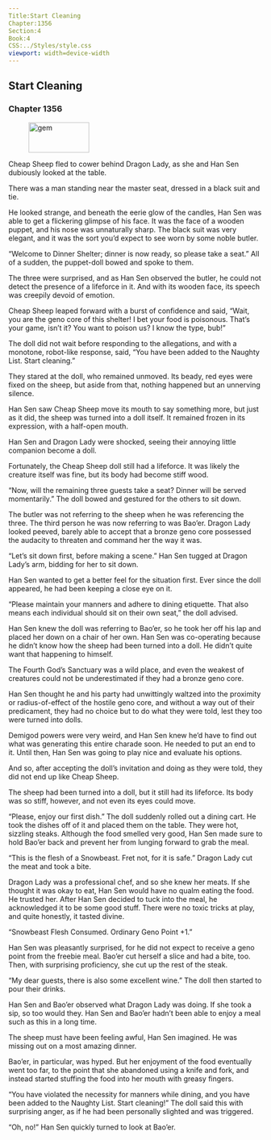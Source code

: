 ```yaml
---
Title:Start Cleaning 
Chapter:1356 
Section:4 
Book:4 
CSS:../Styles/style.css 
viewport: width=device-width
---
```

  
## Start Cleaning
### Chapter 1356
  
<figure>
	<img src="../Images/gem.gif" alt="gem" id="gem" width="120" height="60" />
</figure>
  

  
Cheap Sheep fled to cower behind Dragon Lady, as she and Han Sen dubiously looked at the table.

There was a man standing near the master seat, dressed in a black suit and tie.

He looked strange, and beneath the eerie glow of the candles, Han Sen was able to get a flickering glimpse of his face. It was the face of a wooden puppet, and his nose was unnaturally sharp. The black suit was very elegant, and it was the sort you’d expect to see worn by some noble butler.

“Welcome to Dinner Shelter; dinner is now ready, so please take a seat.” All of a sudden, the puppet-doll bowed and spoke to them.

The three were surprised, and as Han Sen observed the butler, he could not detect the presence of a lifeforce in it. And with its wooden face, its speech was creepily devoid of emotion.

Cheap Sheep leaped forward with a burst of confidence and said, “Wait, you are the geno core of this shelter! I bet your food is poisonous. That’s your game, isn’t it? You want to poison us? I know the type, bub!”

The doll did not wait before responding to the allegations, and with a monotone, robot-like response, said, “You have been added to the Naughty List. Start cleaning.”

They stared at the doll, who remained unmoved. Its beady, red eyes were fixed on the sheep, but aside from that, nothing happened but an unnerving silence.

Han Sen saw Cheap Sheep move its mouth to say something more, but just as it did, the sheep was turned into a doll itself. It remained frozen in its expression, with a half-open mouth.

Han Sen and Dragon Lady were shocked, seeing their annoying little companion become a doll.

Fortunately, the Cheap Sheep doll still had a lifeforce. It was likely the creature itself was fine, but its body had become stiff wood.

“Now, will the remaining three guests take a seat? Dinner will be served momentarily.” The doll bowed and gestured for the others to sit down.

The butler was not referring to the sheep when he was referencing the three. The third person he was now referring to was Bao’er. Dragon Lady looked peeved, barely able to accept that a bronze geno core possessed the audacity to threaten and command her the way it was.

“Let’s sit down first, before making a scene.” Han Sen tugged at Dragon Lady’s arm, bidding for her to sit down.

Han Sen wanted to get a better feel for the situation first. Ever since the doll appeared, he had been keeping a close eye on it.

“Please maintain your manners and adhere to dining etiquette. That also means each individual should sit on their own seat,” the doll advised.

Han Sen knew the doll was referring to Bao’er, so he took her off his lap and placed her down on a chair of her own. Han Sen was co-operating because he didn’t know how the sheep had been turned into a doll. He didn’t quite want that happening to himself.

The Fourth God’s Sanctuary was a wild place, and even the weakest of creatures could not be underestimated if they had a bronze geno core.

Han Sen thought he and his party had unwittingly waltzed into the proximity or radius-of-effect of the hostile geno core, and without a way out of their predicament, they had no choice but to do what they were told, lest they too were turned into dolls.

Demigod powers were very weird, and Han Sen knew he’d have to find out what was generating this entire charade soon. He needed to put an end to it. Until then, Han Sen was going to play nice and evaluate his options.

And so, after accepting the doll’s invitation and doing as they were told, they did not end up like Cheap Sheep.

The sheep had been turned into a doll, but it still had its lifeforce. Its body was so stiff, however, and not even its eyes could move.

“Please, enjoy our first dish.” The doll suddenly rolled out a dining cart. He took the dishes off of it and placed them on the table. They were hot, sizzling steaks. Although the food smelled very good, Han Sen made sure to hold Bao’er back and prevent her from lunging forward to grab the meal.

“This is the flesh of a Snowbeast. Fret not, for it is safe.” Dragon Lady cut the meat and took a bite.

Dragon Lady was a professional chef, and so she knew her meats. If she thought it was okay to eat, Han Sen would have no qualm eating the food. He trusted her. After Han Sen decided to tuck into the meal, he acknowledged it to be some good stuff. There were no toxic tricks at play, and quite honestly, it tasted divine.

“Snowbeast Flesh Consumed. Ordinary Geno Point +1.”

Han Sen was pleasantly surprised, for he did not expect to receive a geno point from the freebie meal. Bao’er cut herself a slice and had a bite, too. Then, with surprising proficiency, she cut up the rest of the steak.

“My dear guests, there is also some excellent wine.” The doll then started to pour their drinks.

Han Sen and Bao’er observed what Dragon Lady was doing. If she took a sip, so too would they. Han Sen and Bao’er hadn’t been able to enjoy a meal such as this in a long time.

The sheep must have been feeling awful, Han Sen imagined. He was missing out on a most amazing dinner.

Bao’er, in particular, was hyped. But her enjoyment of the food eventually went too far, to the point that she abandoned using a knife and fork, and instead started stuffing the food into her mouth with greasy fingers.

“You have violated the necessity for manners while dining, and you have been added to the Naughty List. Start cleaning!” The doll said this with surprising anger, as if he had been personally slighted and was triggered.

“Oh, no!” Han Sen quickly turned to look at Bao’er.